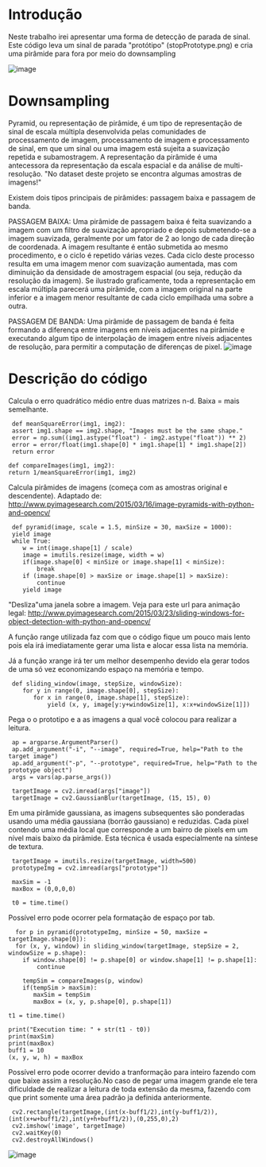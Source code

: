 # Introdução
Neste trabalho irei apresentar uma forma de detecção de parada de sinal.
Este código leva um sinal de parada "protótipo" (stopPrototype.png) e cria uma pirâmide para fora por meio do downsampling

![image](https://user-images.githubusercontent.com/32276018/33354042-9735a860-d48f-11e7-8193-4ba4c08ab322.png)

# Downsampling
Pyramid, ou representação de pirâmide, é um tipo de representação de sinal de escala múltipla desenvolvida pelas comunidades de processamento de imagem, processamento de imagem e processamento de sinal, em que um sinal ou uma imagem está sujeita a suavização repetida e subamostragem. A representação da pirâmide é uma antecessora da representação da escala espacial e da análise de multi-resolução.
"No dataset deste projeto se encontra algumas amostras de imagens!"

Existem dois tipos principais de pirâmides: passagem baixa e passagem de banda.

PASSAGEM BAIXA: Uma pirâmide de passagem baixa é feita suavizando a imagem com um filtro de suavização apropriado e depois submetendo-se a imagem suavizada, geralmente por um fator de 2 ao longo de cada direção de coordenada. A imagem resultante é então submetida ao mesmo procedimento, e o ciclo é repetido várias vezes. Cada ciclo deste processo resulta em uma imagem menor com suavização aumentada, mas com diminuição da densidade de amostragem espacial (ou seja, redução da resolução da imagem). Se ilustrado graficamente, toda a representação em escala múltipla parecerá uma pirâmide, com a imagem original na parte inferior e a imagem menor resultante de cada ciclo empilhada uma sobre a outra.

PASSAGEM DE BANDA: Uma pirâmide de passagem de banda é feita formando a diferença entre imagens em níveis adjacentes na pirâmide e executando algum tipo de interpolação de imagem entre níveis adjacentes de resolução, para permitir a computação de diferenças de pixel. 
![image](https://user-images.githubusercontent.com/32276018/33355113-d60eec36-d494-11e7-8a2b-d9b62f85eb45.png)

# Descrição do código

 
Calcula o erro quadrático médio entre duas matrizes n-d. Baixa = mais semelhante.

     def meanSquareError(img1, img2):
     assert img1.shape == img2.shape, "Images must be the same shape."
     error = np.sum((img1.astype("float") - img2.astype("float")) ** 2)
     error = error/float(img1.shape[0] * img1.shape[1] * img1.shape[2])
     return error

    def compareImages(img1, img2):
    return 1/meanSquareError(img1, img2)



 Calcula pirâmides de imagens (começa com as amostras original e descendente).
 Adaptado de:
 http://www.pyimagesearch.com/2015/03/16/image-pyramids-with-python-and-opencv/

     def pyramid(image, scale = 1.5, minSize = 30, maxSize = 1000):
     yield image
     while True:
        w = int(image.shape[1] / scale)
        image = imutils.resize(image, width = w)
        if(image.shape[0] < minSize or image.shape[1] < minSize):
            break
        if (image.shape[0] > maxSize or image.shape[1] > maxSize):
            continue
        yield image


 "Desliza"uma janela sobre a imagem. Veja para este url para animação legal:
 http://www.pyimagesearch.com/2015/03/23/sliding-windows-for-object-detection-with-python-and-opencv/
 
 A funçâo range utilizada faz com que o código fique um pouco mais lento pois ela irá imediatamente gerar uma lista  e alocar essa lista na memória.
 
 Já a função xrange irá ter um melhor desempenho devido ela gerar todos de uma só vez economizando espaço na memória e tempo.

     def sliding_window(image, stepSize, windowSize):
        for y in range(0, image.shape[0], stepSize):
           for x in range(0, image.shape[1], stepSize):
               yield (x, y, image[y:y+windowSize[1], x:x+windowSize[1]])

 Pega o o prototipo e a as imagens a qual você colocou para realizar a leitura.
 
     ap = argparse.ArgumentParser()
     ap.add_argument("-i", "--image", required=True, help="Path to the target image")
     ap.add_argument("-p", "--prototype", required=True, help="Path to the prototype object")
     args = vars(ap.parse_args())

     targetImage = cv2.imread(args["image"])
     targetImage = cv2.GaussianBlur(targetImage, (15, 15), 0)
 
 Em uma pirâmide gaussiana, as imagens subsequentes são ponderadas usando uma média gaussiana (borrão gaussiano) e reduzidas. Cada pixel contendo uma média local que corresponde a um bairro de pixels em um nível mais baixo da pirâmide. Esta técnica é usada especialmente na síntese de textura.

     targetImage = imutils.resize(targetImage, width=500)
     prototypeImg = cv2.imread(args["prototype"])

     maxSim = -1
     maxBox = (0,0,0,0)

     t0 = time.time()

Possível erro pode ocorrer pela formatação de espaço por tab.

      for p in pyramid(prototypeImg, minSize = 50, maxSize = targetImage.shape[0]):
      for (x, y, window) in sliding_window(targetImage, stepSize = 2, windowSize = p.shape):
        if window.shape[0] != p.shape[0] or window.shape[1] != p.shape[1]:
            continue

        tempSim = compareImages(p, window)
        if(tempSim > maxSim):
           maxSim = tempSim
           maxBox = (x, y, p.shape[0], p.shape[1])

    t1 = time.time()

    print("Execution time: " + str(t1 - t0))
    print(maxSim)
    print(maxBox)
    buff1 = 10
    (x, y, w, h) = maxBox
 
 Possível erro pode ocorrer devido a tranformação para inteiro fazendo com que baixe assim a resolução.No caso de pegar uma imagem grande ele tera dificuldade de realizar a leitura de toda extensão da mesma, fazendo com que print somente uma área padrão ja definida anteriormente.

     cv2.rectangle(targetImage,(int(x-buff1/2),int(y-buff1/2)),(int(x+w+buff1/2),int(y+h+buff1/2)),(0,255,0),2)
     cv2.imshow('image', targetImage)
     cv2.waitKey(0)
     cv2.destroyAllWindows()
![image](https://user-images.githubusercontent.com/32276018/33354906-e3cd6268-d493-11e7-889c-c98dd0b6a6e3.png)





